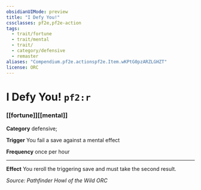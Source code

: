 ```yaml
---
obsidianUIMode: preview
title: "I Defy You!"
cssclasses: pf2e,pf2e-action
tags:
  - trait/fortune
  - trait/mental
  - trait/
  - category/defensive
  - remaster
aliases: "Compendium.pf2e.actionspf2e.Item.wKPtG0pzARZLGHZT"
license: ORC
---
```

# I Defy You! `pf2:r`

### [[fortune]][[mental]]

**Category** defensive; 




**Trigger** You fail a save against a mental effect

**Frequency** once per hour

* * *

**Effect** You reroll the triggering save and must take the second result.

*Source: Pathfinder Howl of the Wild*
*ORC*